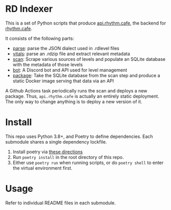 # RD Indexer

This is a set of Python scripts that produce [api.rhythm.cafe](https://api.rhythm.cafe),
the backend for [rhythm.cafe](https://rhythm.cafe).

It consists of the following parts:

 - [parse](./orchard/parse/README.md): parse the JSON dialect used in .rdlevel files
 - [vitals](./orchard/vitals/README.md): parse an .rdzip file and extract relevant metadata
 - [scan](./orchard/scan/README.md): Scrape various sources of levels and populate an SQLite
   database with the metadata of those levels
 - [bot](./orchard/bot/README.md): A Discord bot and API used for level management
 - [package](./orchard/package/README.md): Take the SQLite database from the scan step and
   produce a static Docker image serving that data via an API

A Github Actions task periodically runs the scan and deploys a new package. Thus, `api.rhythm.cafe`
is actually an entirely static deployment. The only way to change anything is to deploy a new
version of it.

# Install

This repo uses Python 3.8+, and Poetry to define dependencies. Each submodule shares a single
dependency lockfile.

 1. Install poetry via [these directions](https://python-poetry.org/docs/#installation)
 2. Run `poetry install` in the root directory of this repo.
 3. Either use `poetry run` when running scripts, or do `poetry shell` to enter the virtual environment first.


# Usage

Refer to individual README files in each submodule. 